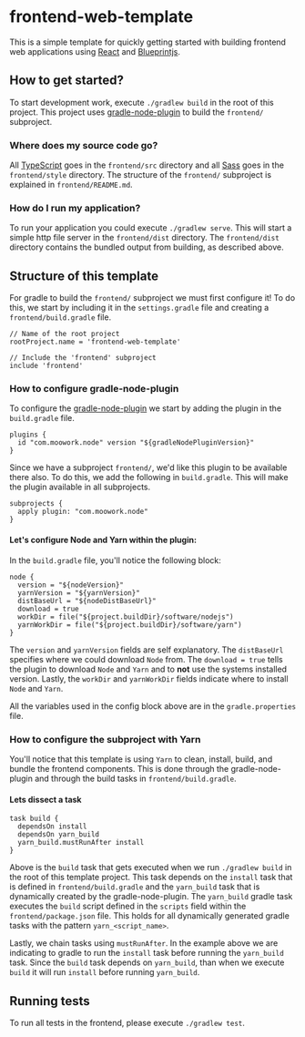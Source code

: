 # frontend-web-template
This is a simple template for quickly getting started with building frontend web applications using [React](https://reactjs.org/) and [Blueprintjs](https://blueprintjs.com/).


## How to get started?
To start development work, execute `./gradlew build` in the root of this project. This project uses [gradle-node-plugin](https://github.com/srs/gradle-node-plugin) to build the `frontend/` subproject.


### Where does my source code go?
All [TypeScript](https://www.typescriptlang.org/) goes in the `frontend/src` directory and all [Sass](https://sass-lang.com/) goes in the `frontend/style` directory. The structure of the `frontend/` subproject is explained in `frontend/README.md`.


### How do I run my application?
To run your application you could execute `./gradlew serve`. This will start a simple http file server in the `frontend/dist` directory. The `frontend/dist` directory contains the bundled output from building, as described above.


## Structure of this template
For gradle to build the `frontend/` subproject we must first configure it! To do this, we start by including it in the `settings.gradle` file and creating a `frontend/build.gradle` file.

```
// Name of the root project
rootProject.name = 'frontend-web-template'

// Include the 'frontend' subproject
include 'frontend'
```


### How to configure gradle-node-plugin
To configure the [gradle-node-plugin](https://github.com/srs/gradle-node-plugin) we start by adding the plugin in the `build.gradle` file.

```
plugins {
  id "com.moowork.node" version "${gradleNodePluginVersion}"
}
```

Since we have a subproject `frontend/`, we'd like this plugin to be available there also. To do this, we add the following in `build.gradle`. This will make the plugin available in all subprojects.

```
subprojects {
  apply plugin: "com.moowork.node"
}
```


#### Let's configure Node and Yarn within the plugin:
In the `build.gradle` file, you'll notice the following block:

```
node {
  version = "${nodeVersion}"
  yarnVersion = "${yarnVersion}"
  distBaseUrl = "${nodeDistBaseUrl}"
  download = true
  workDir = file("${project.buildDir}/software/nodejs")
  yarnWorkDir = file("${project.buildDir}/software/yarn")
}
```

The `version` and `yarnVersion` fields are self explanatory. The `distBaseUrl` specifies where we could download `Node` from. The `download = true` tells the plugin to download `Node` and `Yarn` and to **not** use the systems installed version. Lastly, the `workDir` and `yarnWorkDir` fields indicate where to install `Node` and `Yarn`.

All the variables used in the config block above are in the `gradle.properties` file.


### How to configure the subproject with Yarn
You'll notice that this template is using `Yarn` to clean, install, build, and bundle the frontend components. This is done through the gradle-node-plugin and through the build tasks in `frontend/build.gradle`.

#### Lets dissect a task
```
task build {
  dependsOn install
  dependsOn yarn_build
  yarn_build.mustRunAfter install
}
```

Above is the `build` task that gets executed when we run `./gradlew build` in the root of this template project. This task depends on the `install` task that is defined in `frontend/build.gradle` and the `yarn_build` task that is dynamically created by the gradle-node-plugin. The `yarn_build` gradle task executes the `build` script defined in the `scripts` field within the `frontend/package.json` file. This holds for all dynamically generated gradle tasks with the pattern `yarn_<script_name>`.

Lastly, we chain tasks using `mustRunAfter`. In the example above we are indicating to gradle to run the `install` task before running the `yarn_build` task. Since the `build` task depends on `yarn_build`, than when we execute `build` it will run `install` before running `yarn_build`.


## Running tests
To run all tests in the frontend, please execute `./gradlew test`.
